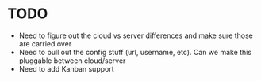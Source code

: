 # TODO

- Need to figure out the cloud vs server differences and make sure those are carried over
- Need to pull out the config stuff (url, username, etc).  Can we make this pluggable between cloud/server
- Need to add Kanban support
